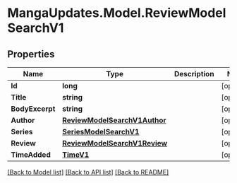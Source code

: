 # MangaUpdates.Model.ReviewModelSearchV1

## Properties

Name | Type | Description | Notes
------------ | ------------- | ------------- | -------------
**Id** | **long** |  | [optional] 
**Title** | **string** |  | [optional] 
**BodyExcerpt** | **string** |  | [optional] 
**Author** | [**ReviewModelSearchV1Author**](ReviewModelSearchV1Author.md) |  | [optional] 
**Series** | [**SeriesModelSearchV1**](SeriesModelSearchV1.md) |  | [optional] 
**Review** | [**ReviewModelSearchV1Review**](ReviewModelSearchV1Review.md) |  | [optional] 
**TimeAdded** | [**TimeV1**](TimeV1.md) |  | [optional] 

[[Back to Model list]](../README.md#documentation-for-models) [[Back to API list]](../README.md#documentation-for-api-endpoints) [[Back to README]](../README.md)

